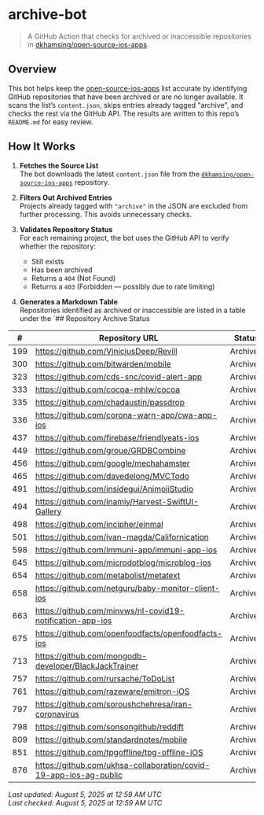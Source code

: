 # archive-bot

> A GitHub Action that checks for archived or inaccessible repositories in [dkhamsing/open-source-ios-apps](https://github.com/dkhamsing/open-source-ios-apps).

## Overview

This bot helps keep the [open-source-ios-apps](https://github.com/dkhamsing/open-source-ios-apps) list accurate by identifying GitHub repositories that have been archived or are no longer available. It scans the list’s `content.json`, skips entries already tagged "archive", and checks the rest via the GitHub API. The results are written to this repo’s `README.md` for easy review.


## How It Works

1. **Fetches the Source List**  
   The bot downloads the latest `content.json` file from the [`dkhamsing/open-source-ios-apps`](https://github.com/dkhamsing/open-source-ios-apps) repository.

2. **Filters Out Archived Entries**  
   Projects already tagged with `"archive"` in the JSON are excluded from further processing. This avoids unnecessary checks.

3. **Validates Repository Status**  
   For each remaining project, the bot uses the GitHub API to verify whether the repository:
   - Still exists
   - Has been archived
   - Returns a `404` (Not Found)
   - Returns a `403` (Forbidden — possibly due to rate limiting)

4. **Generates a Markdown Table**  
   Repositories identified as archived or inaccessible are listed in a table under the `## Repository Archive Status

| # | Repository URL | Status |
|---|----------------|--------|
| 199 | https://github.com/ViniciusDeep/Revill | Archived |
| 300 | https://github.com/bitwarden/mobile | Archived |
| 323 | https://github.com/cds-snc/covid-alert-app | Archived |
| 333 | https://github.com/cocoa-mhlw/cocoa | Archived |
| 335 | https://github.com/chadaustin/passdrop | Archived |
| 336 | https://github.com/corona-warn-app/cwa-app-ios | Archived |
| 437 | https://github.com/firebase/friendlyeats-ios | Archived |
| 449 | https://github.com/groue/GRDBCombine | Archived |
| 456 | https://github.com/google/mechahamster | Archived |
| 465 | https://github.com/davedelong/MVCTodo | Archived |
| 491 | https://github.com/insidegui/AnimojiStudio | Archived |
| 494 | https://github.com/inamiy/Harvest-SwiftUI-Gallery | Archived |
| 498 | https://github.com/incipher/einmal | Archived |
| 501 | https://github.com/ivan-magda/Californication | Archived |
| 598 | https://github.com/immuni-app/immuni-app-ios | Archived |
| 645 | https://github.com/microdotblog/microblog-ios | Archived |
| 654 | https://github.com/metabolist/metatext | Archived |
| 658 | https://github.com/netguru/baby-monitor-client-ios | Archived |
| 663 | https://github.com/minvws/nl-covid19-notification-app-ios | Archived |
| 675 | https://github.com/openfoodfacts/openfoodfacts-ios | Archived |
| 713 | https://github.com/mongodb-developer/BlackJackTrainer | Archived |
| 757 | https://github.com/rursache/ToDoList | Archived |
| 761 | https://github.com/razeware/emitron-iOS | Archived |
| 797 | https://github.com/soroushchehresa/iran-coronavirus | Archived |
| 798 | https://github.com/sonsongithub/reddift | Archived |
| 809 | https://github.com/standardnotes/mobile | Archived |
| 851 | https://github.com/tpgoffline/tpg-offline-iOS | Archived |
| 876 | https://github.com/ukhsa-collaboration/covid-19-app-ios-ag-public | Archived |

*Last updated: August 5, 2025 at 12:59 AM UTC*  
*Last checked: August 5, 2025 at 12:59 AM UTC*
